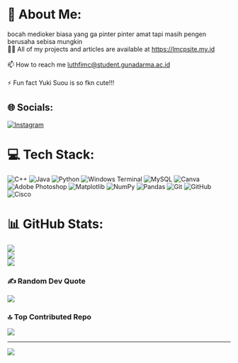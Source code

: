 # 💫 About Me:
bocah medioker biasa yang ga pinter pinter amat tapi masih pengen berusaha sebisa mungkin<br>👨‍💻 All of my projects and articles are available at https://lmcpsite.my.id<br><br>📫 How to reach me luthfimc@student.gunadarma.ac.id<br><br>⚡ Fun fact Yuki Suou is so fkn cute!!!


## 🌐 Socials:
[![Instagram](https://img.shields.io/badge/Instagram-%23E4405F.svg?logo=Instagram&logoColor=white)](https://instagram.com/Luthfi_269) 

# 💻 Tech Stack:
![C++](https://img.shields.io/badge/c++-%2300599C.svg?style=for-the-badge&logo=c%2B%2B&logoColor=white) ![Java](https://img.shields.io/badge/java-%23ED8B00.svg?style=for-the-badge&logo=openjdk&logoColor=white) ![Python](https://img.shields.io/badge/python-3670A0?style=for-the-badge&logo=python&logoColor=ffdd54) ![Windows Terminal](https://img.shields.io/badge/Windows%20Terminal-%234D4D4D.svg?style=for-the-badge&logo=windows-terminal&logoColor=white) ![MySQL](https://img.shields.io/badge/mysql-4479A1.svg?style=for-the-badge&logo=mysql&logoColor=white) ![Canva](https://img.shields.io/badge/Canva-%2300C4CC.svg?style=for-the-badge&logo=Canva&logoColor=white) ![Adobe Photoshop](https://img.shields.io/badge/adobe%20photoshop-%2331A8FF.svg?style=for-the-badge&logo=adobe%20photoshop&logoColor=white) ![Matplotlib](https://img.shields.io/badge/Matplotlib-%23ffffff.svg?style=for-the-badge&logo=Matplotlib&logoColor=black) ![NumPy](https://img.shields.io/badge/numpy-%23013243.svg?style=for-the-badge&logo=numpy&logoColor=white) ![Pandas](https://img.shields.io/badge/pandas-%23150458.svg?style=for-the-badge&logo=pandas&logoColor=white) ![Git](https://img.shields.io/badge/git-%23F05033.svg?style=for-the-badge&logo=git&logoColor=white) ![GitHub](https://img.shields.io/badge/github-%23121011.svg?style=for-the-badge&logo=github&logoColor=white) ![Cisco](https://img.shields.io/badge/cisco-%23049fd9.svg?style=for-the-badge&logo=cisco&logoColor=black)
# 📊 GitHub Stats:
![](https://github-readme-stats.vercel.app/api?username=LuthfiMC269&theme=dark&hide_border=false&include_all_commits=true&count_private=true)<br/>
![](https://github-readme-streak-stats.herokuapp.com/?user=LuthfiMC269&theme=dark&hide_border=false)<br/>
![](https://github-readme-stats.vercel.app/api/top-langs/?username=LuthfiMC269&theme=dark&hide_border=false&include_all_commits=true&count_private=true&layout=compact)

### ✍️ Random Dev Quote
![](https://quotes-github-readme.vercel.app/api?type=horizontal&theme=radical)

### 🔝 Top Contributed Repo
![](https://github-contributor-stats.vercel.app/api?username=LuthfiMC269&limit=5&theme=dark&combine_all_yearly_contributions=true)

---
[![](https://visitcount.itsvg.in/api?id=LuthfiMC269&icon=2&color=0)](https://visitcount.itsvg.in)

<!-- Proudly created with GPRM ( https://gprm.itsvg.in ) -->
